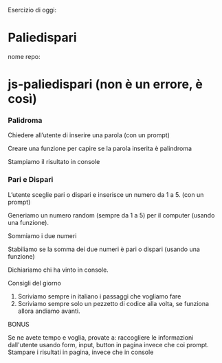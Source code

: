 Esercizio di oggi: 
# Paliedispari

nome repo: 
# js-paliedispari  (non è un errore, è così)

### Palidroma
Chiedere all’utente di inserire una parola (con un prompt)

Creare una funzione per capire se la parola inserita è palindroma

Stampiamo il risultato in console

### Pari e Dispari

L’utente sceglie pari o dispari e inserisce un numero da 1 a 5. (con un prompt)

Generiamo un numero random (sempre da 1 a 5) per il computer (usando una funzione).

Sommiamo i due numeri

Stabiliamo se la somma dei due numeri è pari o dispari (usando una funzione)

Dichiariamo chi ha vinto in console.

Consigli del giorno
1. Scriviamo sempre in italiano i passaggi che vogliamo fare
2. Scriviamo sempre solo un pezzetto di codice alla volta, se funziona allora andiamo avanti.

BONUS

Se ne avete tempo e voglia, provate a:
 raccogliere le informazioni dall'utente usando form, input, button in pagina invece che coi prompt.
Stampare i risultati in pagina, invece che in console